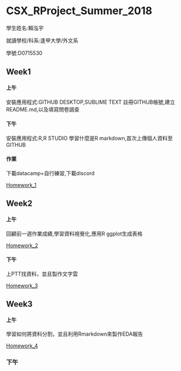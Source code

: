 # CSX_RProject_Summer_2018

學生姓名:賴泓宇

就讀學校/科系:逢甲大學/外文系

學號:D0715530



## Week1
#### 上午
安裝應用程式:GITHUB DESKTOP,SUBLIME TEXT
註冊GITHUB帳號,建立README.md,以及填寫問卷調查

#### 下午
安裝應用程式:R,R STUDIO
學習什麼是R markdown,首次上傳個人資料至GITHUB

#### 作業
下載datacamp+自行練習,下載discord

[Homework_1](https://austinlaiaccount.github.io/2018summerrproject/week1/hw1.html)



## Week2
#### 上午 
回顧前一週作業成績,學習資料視覺化,應用R ggplot生成表格

[Homework_2](https://austinlaiaccount.github.io/2018summerrproject/week2remake/hw2remake.html)

#### 下午
上PTT找資料，並且製作文字雲

[Homework_3](https://austinlaiaccount.github.io/2018summerrproject/week2part2/hw3.html)



## Week3
#### 上午
學習如何將資料分割，並且利用Rmarkdown來製作EDA報告

[Homework_4](https://austinlaiaccount.github.io/2018summerrproject/week3part1/hw4.html)

### 下午
